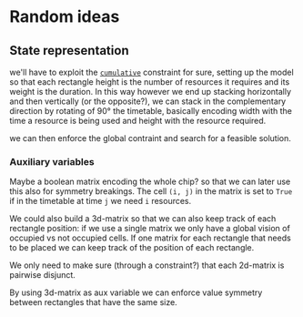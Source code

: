 # Random ideas

## State representation
we'll have to exploit the [`cumulative`](https://www.minizinc.org/doc-2.5.5/en/lib-globals.html#index-119) constraint for sure, setting up the model so that each rectangle height is the number of resources it requires and its weight is the duration.
In this way however we end up stacking horizontally and then vertically (or the opposite?), we can stack in the complementary direction by rotating of 90° the timetable, basically encoding width with the time a resource is being used and height with the resource required.

we can then enforce the global contraint and search for a feasible solution.

### Auxiliary variables
Maybe a boolean matrix encoding the whole chip?
so that we can later use this also for symmetry breakings.
The cell `(i, j)` in the matrix is set to `True` if in the timetable at time `j` we need `i` resources.

We could also build a 3d-matrix so that we can also keep track of each rectangle position: if we use a single matrix we only have a global vision of occupied vs not occupied cells. 
If one matrix for each rectangle that needs to be placed we can keep track of the position of each rectangle.

We only need to make sure (through a constraint?) that each 2d-matrix is pairwise disjunct.

By using 3d-matrix as aux variable we can enforce value symmetry between rectangles that have the same size.

